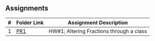 ## Assignments

|  #  | Folder Link | Assignment Description |
| :-: | ----------- | ---------------------- |
|  1  | [PR1](https://github.com/NeoBowling/2143-OOP-Fall-24/tree/main/Assignments/Program%201)      | HW#1; Altering Fractions through a class        |
